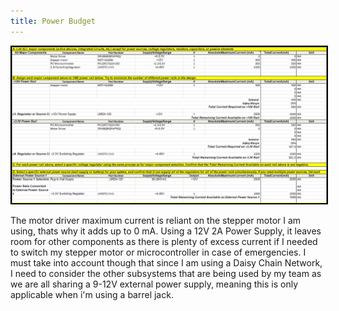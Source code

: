 ```yaml
---
title: Power Budget
---
```

<img src="https://raw.githubusercontent.com/shonha/EGR314SSH.github.io/refs/heads/main/images/POWERBUDGET.png" alt="Power Budget" style="border: 2px solid black;">

The motor driver maximum current is reliant on the stepper motor I am using, thats why it adds up to 0 mA. Using a 12V 2A Power Supply, it leaves room for other components as there is plenty of excess current if I needed to switch my stepper motor or microcontroller in case of emergencies. I must take into account though that since I am using a Daisy Chain Network, I need to consider the other subsystems that are being used by my team as we are all sharing a 9-12V external power supply, meaning this is only applicable when i'm using a barrel jack.
